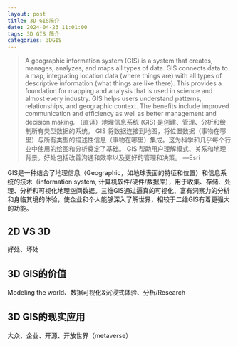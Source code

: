 ```yaml
---
layout: post
title: 3D GIS简介
date: 2024-04-23 11:01:00
tags: 3D GIS 简介
categories: 3DGIS
---
```


> A geographic information system (GIS) is a system that creates, manages, analyzes, and maps all types of data. GIS connects data to a map, integrating location data (where things are) with all types of descriptive information (what things are like there). This provides a foundation for mapping and analysis that is used in science and almost every industry. GIS helps users understand patterns, relationships, and geographic context. The benefits include improved communication and efficiency as well as better management and decision making. 
>（直译）地理信息系统 (GIS) 是创建、管理、分析和绘制所有类型数据的系统。 GIS 将数据连接到地图，将位置数据（事物在哪里）与所有类型的描述性信息（事物在哪里）集成。这为科学和几乎每个行业中使用的绘图和分析奠定了基础。 GIS 帮助用户理解模式、关系和地理背景。好处包括改善沟通和效率以及更好的管理和决策。
> —Esri

GIS是一种结合了地理信息（Geographic，如地球表面的特征和位置）和信息系统的技术（information system, 计算机软件/硬件/数据库），用于收集、存储、处理、分析和可视化地理空间数据。三维GIS通过逼真的可视化、富有洞察力的分析和身临其境的体验，使企业和个人能够深入了解世界，相较于二维GIS有着更强大的功能。

## 2D VS 3D

好处、坏处

## 3D GIS的价值

Modeling the world、数据可视化&沉浸式体验、分析/Research

## 3D GIS的现实应用

大众、企业、开源、开放世界（metaverse）
